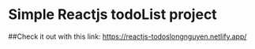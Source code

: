 # Simple Reactjs todoList project
##Check it out with this link: https://reactjs-todoslongnguyen.netlify.app/


